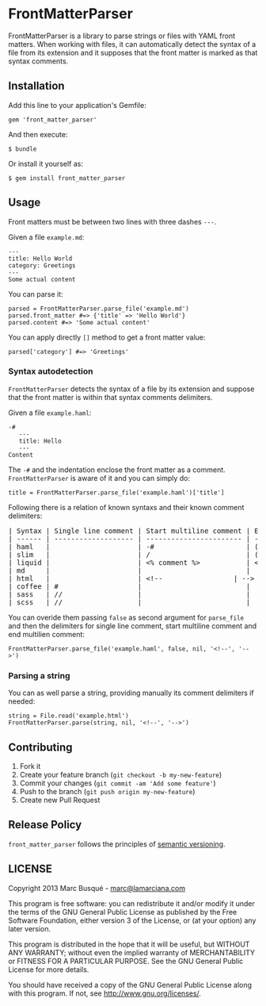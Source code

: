 # FrontMatterParser

FrontMatterParser is a library to parse strings or files with YAML front matters. When working with files, it can automatically detect the syntax of a file from its extension and it supposes that the front matter is marked as that syntax comments.

## Installation

Add this line to your application's Gemfile:

    gem 'front_matter_parser'

And then execute:

    $ bundle

Or install it yourself as:

    $ gem install front_matter_parser

## Usage

Front matters must be between two lines with three dashes `---`.

Given a file `example.md`:

    ---
    title: Hello World
    category: Greetings
    ---
    Some actual content

You can parse it:

    parsed = FrontMatterParser.parse_file('example.md')
    parsed.front_matter #=> {'title' => 'Hello World'}
    parsed.content #=> 'Some actual content'

You can apply directly `[]` method to get a front matter value:

    parsed['category'] #=> 'Greetings'

### Syntax autodetection

`FrontMatterParser` detects the syntax of a file by its extension and suppose that the front matter is within that syntax comments delimiters.

Given a file `example.haml`:

    -#
       ---
       title: Hello
       ---
    Content

The `-#` and the indentation enclose the front matter as a comment. `FrontMatterParser` is aware of it and you can simply do:

    title = FrontMatterParser.parse_file('example.haml')['title']

Following there is a relation of known syntaxs and their known comment delimiters:

<pre>
| Syntax | Single line comment | Start multiline comment | End multiline comment  |
| ------ | ------------------- | ----------------------- | ---------------------- |
| haml   |                     | -#                      | (indentation)          |
| slim   |                     | /                       | (indentation)          |
| liquid |                     | <% comment %>           | <% endcomment %>       |
| md     |                     |                         |                        |
| html   |                     | &lt;!--                 | --&gt;                 |
| coffee | #                   |                         |                        |
| sass   | //                  |                         |                        |
| scss   | //                  |                         |                        |
</pre>

You can overide them passing `false` as second argument for `parse_file` and then the delimiters for single line comment, start multiline comment and end multilien comment:

    FrontMatterParser.parse_file('example.haml', false, nil, '<!--', '-->')

### Parsing a string

You can as well parse a string, providing manually its comment delimiters if needed:

    string = File.read('example.html')
    FrontMatterParser.parse(string, nil, '<!--', '-->')

## Contributing

1. Fork it
2. Create your feature branch (`git checkout -b my-new-feature`)
3. Commit your changes (`git commit -am 'Add some feature'`)
4. Push to the branch (`git push origin my-new-feature`)
5. Create new Pull Request

## Release Policy

`front_matter_parser` follows the principles of [semantic versioning](http://semver.org/).

## LICENSE

Copyright 2013 Marc Busqué - <marc@lamarciana.com>

This program is free software: you can redistribute it and/or modify
it under the terms of the GNU General Public License as published by
the Free Software Foundation, either version 3 of the License, or
(at your option) any later version.

This program is distributed in the hope that it will be useful,
but WITHOUT ANY WARRANTY; without even the implied warranty of
MERCHANTABILITY or FITNESS FOR A PARTICULAR PURPOSE.  See the
GNU General Public License for more details.

You should have received a copy of the GNU General Public License
along with this program.  If not, see <http://www.gnu.org/licenses/>.
